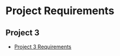 # Project Requirements


## Project 3

* [Project 3 Requirements](https://drive.google.com/open?id=13MTrvlyoveqJrF4F4008z0l7N41R6Lc06YAMgsyA39k)

